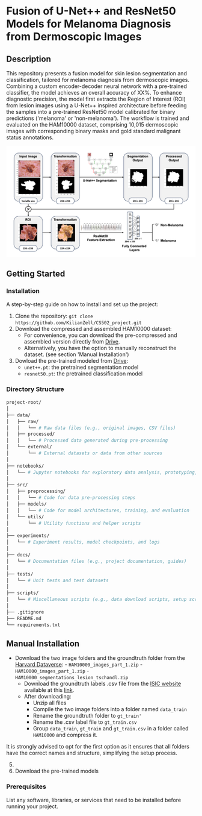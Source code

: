 # Fusion of U-Net++ and ResNet50 Models for Melanoma Diagnosis from Dermoscopic Images

## Description

This repository presents a fusion model for skin lesion segmentation and classification, tailored for melanoma diagnosis from dermoscopic images. Combining a custom encoder-decoder neural network with a pre-trained classifier, the model achieves an overall accuracy of XX%. To enhance diagnostic precision, the model first extracts the Region of Interest (ROI) from lesion images using a U-Net++ inspired architecture before feeding the samples into a pre-trained ResNet50 model calibrated for binary predictions ('melanoma' or 'non-melanoma'). The workflow is trained and evaluated on the HAM10000 dataset, comprising 10,015 dermoscopic images with corresponding binary masks and gold standard malignant status annotations.

<img src="figures/fig2.png" alt="Image Alt Text" width="1000"/>

## Getting Started

### Installation
A step-by-step guide on how to install and set up the project:
1. Clone the repository: `git clone https://github.com/KilianZell/CS502_project.git`
2. Download the compressed and assembled HAM10000 dataset:
   - For convenience, you can download the pre-compressed and assembled version directly from [Drive](https://drive.google.com/file/d/1suJWzU8Oc4yJJraoR6ARsDSo-HFOFNmy/view?usp=share_link).
   - Alternatively, you have the option to manually reconstruct the dataset. (see section 'Manual Installation')
3. Dowload the pre-trained modeled from [Drive](...):
   - `unet++.pt`: the pretrained segmentation model
   - `resnet50.pt`: the pretrained classification model

### Directory Structure
```bash
project-root/
│
├── data/
│   ├── raw/
│   │   └── # Raw data files (e.g., original images, CSV files)
│   ├── processed/
│   │   └── # Processed data generated during pre-processing
│   └── external/
│       └── # External datasets or data from other sources
│
├── notebooks/
│   └── # Jupyter notebooks for exploratory data analysis, prototyping, etc.
│
├── src/
│   ├── preprocessing/
│   │   └── # Code for data pre-processing steps
│   ├── models/
│   │   └── # Code for model architectures, training, and evaluation
│   └── utils/
│       └── # Utility functions and helper scripts
│
├── experiments/
│   └── # Experiment results, model checkpoints, and logs
│
├── docs/
│   └── # Documentation files (e.g., project documentation, guides)
│
├── tests/
│   └── # Unit tests and test datasets
│
├── scripts/
│   └── # Miscellaneous scripts (e.g., data download scripts, setup scripts)
│
├── .gitignore
├── README.md
└── requirements.txt
```
      
      
      
      
      
      
      
      
      
      
## Manual Installation
-  Download the two image folders and the groundtruth folder from the [Harvard Dataverse](https://dataverse.harvard.edu/dataset.xhtml?persistentId=doi:10.7910/DVN/DBW86T):
         -  `HAM10000_images_part_1.zip`
         - `HAM10000_images_part_1.zip`
         - `HAM10000_segmentations_lesion_tschandl.zip`
      -  Download the groundtruth labels .csv file from the [ISIC website](https://challenge.isic-archive.com/data/#2018) available at this [link](https://isic-challenge-data.s3.amazonaws.com/2018/ISIC2018_Task3_Training_GroundTruth.zip).
      -  After downloading:
         - Unzip all files
         - Compile the two image folders into a folder named `data_train`
         - Rename the groundtruth folder to `gt_train'`
         - Rename the .csv label file to `gt_train.csv`
         - Group `data_train`, `gt_train` and `gt_train.csv` in a folder called `HAM10000` and compress it.

It is strongly advised to opt for the first option as it ensures that all folders have the correct names and structure, simplifying the setup process.


5. 
4. Download the pre-trained models


### Prerequisites

List any software, libraries, or services that need to be installed before running your project.


